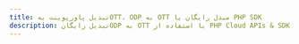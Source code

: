 ---title: تبدیل پاورپوینت بهOTT، ODP به OTT مبدل رایگان یا PHP SDKdescription: تبدیل رایگانODP به OTT با استفاده از PHP Cloud APIs & SDK. همچنین اسناد Microsoft PowerPoint را در Cloud ایجاد، ویرایش و رندر کنید.---